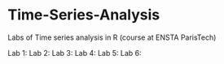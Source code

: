 # Time-Series-Analysis

Labs of Time series analysis in R (course at ENSTA ParisTech)

Lab 1:
Lab 2:
Lab 3:
Lab 4:
Lab 5:
Lab 6:
